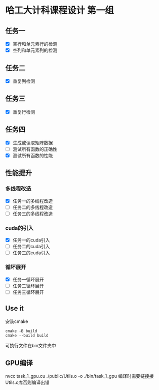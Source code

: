 # 哈工大计科课程设计 第一组
## 任务一
* [x] 空行和单元素行的检测
* [x] 空列和单元素列的检测
## 任务二
* [x] 重复列检测
## 任务三
* [x] 重复行检测
## 任务四
* [x] 生成或读取矩阵数据
* [ ] 测试所有函数的正确性
* [x] 测试所有函数的性能
## 性能提升
### 多线程改造
* [x] 任务一的多线程改造
* [ ] 任务二的多线程改造
* [ ] 任务三的多线程改造
### cuda的引入
* [x] 任务一的cuda引入
* [ ] 任务二的cuda引入
* [ ] 任务三的cuda引入
### 循坏展开
* [x] 任务一循环展开
* [ ] 任务二循环展开
* [ ] 任务三循环展开

## Use it 
安装cmake
```
cmake -B build
cmake --build build
```
可执行文件在bin文件夹中

## GPU编译
nvcc task_1_gpu.cu ./public/Utils.o -o ./bin/task_1_gpu
编译时需要链接接Utils.o库否则编译出错